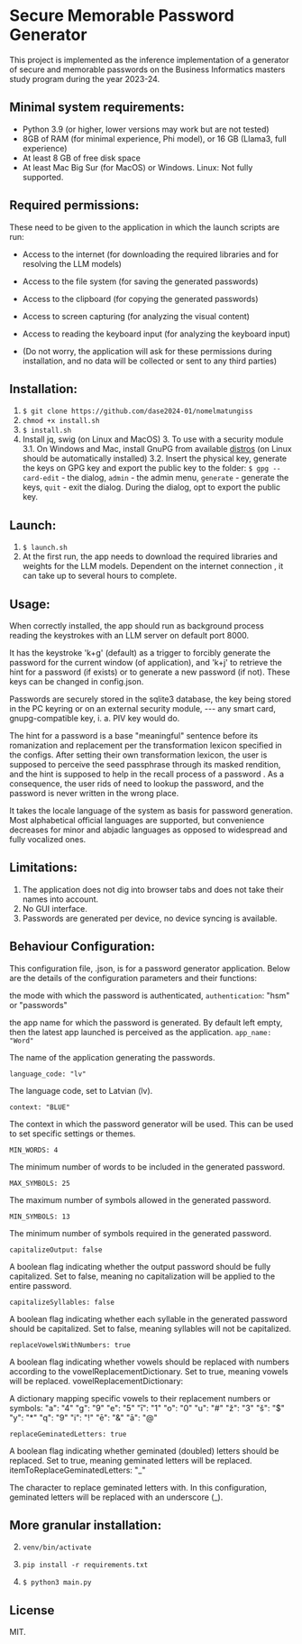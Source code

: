 # Secure Memorable Password Generator

This project is implemented as the inference implementation of a generator 
of secure and memorable passwords on the Business Informatics masters study program
during the year 2023-24. 

## Minimal system requirements:

- Python 3.9 (or higher, lower versions may work but are not tested)
- 8GB of RAM (for minimal experience, Phi model), or 16 GB (Llama3, full experience)
- At least 8 GB of free disk space
- At least Mac Big Sur (for MacOS) or Windows. Linux: Not fully supported.



## Required permissions: 

These need to be given to the application in which the launch scripts are run: 
- Access to the internet (for downloading the required libraries and for resolving the LLM models)
- Access to the file system (for saving the generated passwords)
- Access to the clipboard (for copying the generated passwords)
- Access to screen capturing (for analyzing the visual content)
- Access to reading the keyboard input (for analyzing the keyboard input)

- (Do not worry, the application will ask for these permissions during installation,
and no data will be collected or sent to any third parties)

## Installation:

1. `$ git clone https://github.com/dase2024-01/nomelmatungiss`
2. `chmod +x install.sh`
2. `$ install.sh`
3. Install jq, swig (on Linux and MacOS)
   3. To use with a security module
   3.1. On Windows and Mac, install GnuPG from available [distros](https://gnupg.org/download/)
   (on Linux should be automatically installed)
   3.2. Insert the physical key, generate the keys on GPG key and export the public key to the folder:
   `$ gpg --card-edit` - the dialog, `admin` - the admin menu, `generate` - generate the keys, `quit` - exit the dialog. During the dialog, opt to export the public key. 
  
  


## Launch:

1. `$ launch.sh`
2. At the first run, the app needs to download the required libraries and weights for the LLM models. 
Dependent on the internet connection , it can take up to several hours to complete.

## Usage: 

When correctly installed, the app should run as background process reading the keystrokes with an LLM server on default port 8000.

It has the keystroke 'k+g' (default) as a trigger to forcibly generate the password for the current window (of application), 
and 'k+j' to retrieve the  hint for a password (if exists) or to generate a new password (if not). These keys can be changed in config.json.

Passwords are securely stored in the sqlite3 database, the key being stored in the PC keyring or on an external security module,
 --- any smart card, gnupg-compatible key, i. a. PIV key would do.

The hint for a password is a base "meaningful" sentence before its romanization and replacement per the transformation lexicon specified in the configs.
After setting their own transformation lexicon, the user is supposed to perceive the seed passphrase through its masked rendition, 
and the hint is supposed to help in the recall process of a password . As a consequence, the user rids of need to lookup the password,
and the password is never written in the wrong place.

It takes the locale language of the system as basis for password generation. Most alphabetical official languages are supported, 
but convenience decreases for minor and abjadic languages as opposed to widespread and fully vocalized ones. 



## Limitations:

1. The application does not dig into browser tabs and does not take their names into account. 
2. No GUI interface.
3. Passwords are generated per device, no device syncing is available. 


## Behaviour Configuration:

This configuration file, .json, is for a password generator application.
Below are the details of the configuration parameters and their functions:

the mode with which the password is authenticated, 
`authentication`: "hsm" or "passwords" 

the app name for which the password is generated. By default left empty, 
then the latest app launched is perceived as the application. 
`app_name: "Word"`

The name of the application generating the passwords.

`language_code: "lv"`

The language code, set to Latvian (lv).

`context: "BLUE"`

The context in which the password generator will be used. This can be used to set specific settings or themes.

`MIN_WORDS: 4`

The minimum number of words to be included in the generated password.

`MAX_SYMBOLS: 25`

The maximum number of symbols allowed in the generated password.

`MIN_SYMBOLS: 13`

The minimum number of symbols required in the generated password.

`capitalizeOutput: false`

A boolean flag indicating whether the output password should be fully capitalized. Set to false, meaning no capitalization will be applied to the entire password.

`capitalizeSyllables: false`

A boolean flag indicating whether each syllable in the generated password should be capitalized. Set to false, meaning syllables will not be capitalized.

`replaceVowelsWithNumbers: true`

A boolean flag indicating whether vowels should be replaced with numbers according to the vowelReplacementDictionary. Set to true, meaning vowels will be replaced.
vowelReplacementDictionary:

A dictionary mapping specific vowels to their replacement numbers or symbols:
"a": "4"
"g": "9"
"e": "5"
"ī": "1"
"o": "0"
"u": "#"
"ž": "3"
"š": "$"
"y": "*"
"q": "9"
"i": "!"
"ē": "&"
"ā": "@"

`replaceGeminatedLetters: true`

A boolean flag indicating whether geminated (doubled) letters should be replaced. Set to true, meaning geminated letters will be replaced.
itemToReplaceGeminatedLetters: "_"

The character to replace geminated letters with. In this configuration, geminated letters will be replaced with an underscore (_).


## More granular installation:
2. `venv/bin/activate`

3. `pip install -r requirements.txt`

4. `$ python3 main.py`

## License 
MIT.